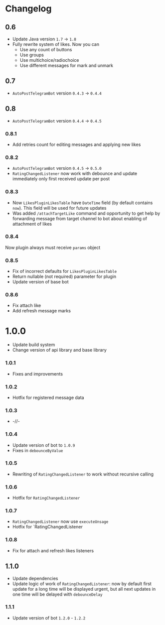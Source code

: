 # Changelog

## 0.6

* Update Java version `1.7` -> `1.8`
* Fully rewrite system of likes. Now you can
    * Use any count of buttons
    * Use groups
    * Use multichoice/radiochoice
    * Use different messages for mark and unmark

## 0.7

* `AutoPostTelegramBot` version `0.4.3` -> `0.4.4`

## 0.8

* `AutoPostTelegramBot` version `0.4.4` -> `0.4.5`

### 0.8.1

* Add retries count for editing messages and
applying new likes

### 0.8.2

* `AutoPostTelegramBot` version `0.4.5` -> `0.5.0`
* `RatingChangedListener` now work with debounce and
update immediately only first received update per
post

### 0.8.3

* Now `LikesPluginLikesTable` have `DateTime` field
(by default contains `now`). This field will be used
for future updates
* Was added `/attachTargetLike` command and opportunity
to get help by forwarding message from target channel
to bot about enabling of attachment of likes

### 0.8.4

Now plugin always must receive `params` object

### 0.8.5

* Fix of incorrect defaults for `LikesPluginLikesTable`
* Return nullable (not required) parameter for plugin
* Update version of base bot

### 0.8.6

* Fix attach like
* Add refresh message marks

# 1.0.0

* Update build system
* Change version of api library and base library

### 1.0.1

* Fixes and improvements

### 1.0.2

* Hotfix for registered message data

### 1.0.3

* -//-

### 1.0.4

* Update version of bot to `1.0.9`
* Fixes in `debounceByValue`

### 1.0.5

* Rewriting of `RatingChangedListener` to work without recursive calling

### 1.0.6

* Hotfix for `RatingChangedListener`

### 1.0.7

* `RatingChangedListener` now use `executeUnsage`
* Hotfix for `RatingChangedListener

### 1.0.8

* Fix for attach and refresh likes listeners

## 1.1.0

* Update dependencies
* Update logic of work of `RatingChangedListener`: now by default first update for a long time will
be displayed urgent, but all next updates in one time will be delayed with `debounceDelay`

### 1.1.1

* Update version of bot `1.2.0` - `1.2.2`

